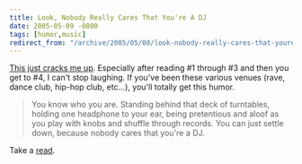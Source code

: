 ```yaml
---
title: Look, Nobody Really Cares That You're A DJ
date: 2005-05-09 -0800
tags: [humor,music]
redirect_from: "/archive/2005/05/08/look-nobody-really-cares-that-youre-a-dj.aspx/"
---
```


[This just cracks me
up](http://www.thephatphree.com/features.asp?SectionID=3&StoryID=480&LayoutType=).
Especially after reading #1 through #3 and then you get to #4, I
can't stop laughing. If you've been these various venues (rave, dance
club, hip-hop club, etc...), you'll totally get this humor.

> You know who you are. Standing behind that deck of turntables, holding
> one headphone to your ear, being pretentious and aloof as you play
> with knobs and shuffle through records. You can just settle down,
> because nobody cares that you're a DJ.

Take a
[read](http://www.thephatphree.com/features.asp?SectionID=3&StoryID=480&LayoutType=).

